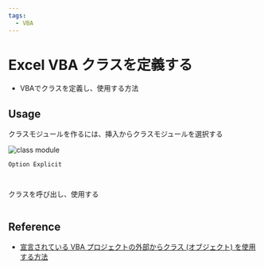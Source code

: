 ```yaml
---
tags:
  - VBA
---
```


# Excel VBA クラスを定義する

- VBAでクラスを定義し、使用する方法

## Usage

クラスモジュールを作るには、挿入からクラスモジュールを選択する

![class module]()

```VBScript
Option Explicit



```

クラスを呼び出し、使用する

```VBScript

```

## Reference
- [宣言されている VBA プロジェクトの外部からクラス (オブジェクト) を使用する方法](https://learn.microsoft.com/ja-jp/previous-versions/office/troubleshoot/office-developer/set-up-vb-project-using-class)